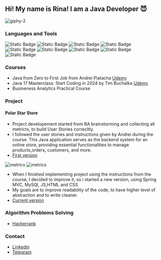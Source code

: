 ## Hi! My name is Rina! I  am a Java Developer 😈

![giphy-2](https://github.com/marinaGumeniuc/marinaGumeniuc/assets/145487599/6a71570f-f517-4937-9f11-23bbc1256974)

### Languages and Tools
![Static Badge](https://img.shields.io/badge/-Java-090909?style=for-the-bage)
![Static Badge](https://img.shields.io/badge/-MySql-090909?style=for-the-bage)
![Static Badge](https://img.shields.io/badge/-HTML-090909?style=for-the-bage)
![Static Badge](https://img.shields.io/badge/-CSS-090909?style=for-the-bage)
![Static Badge](https://img.shields.io/badge/-Git-090909?style=for-the-bage)
![Static Badge](https://img.shields.io/badge/-Maven-090909?style=for-the-bage)
![Static Badge](https://img.shields.io/badge/-Scrum-090909?style=for-the-bage)
![Static Badge](https://img.shields.io/badge/-TomCat-090909?style=for-the-bage)
![Static Badge](https://img.shields.io/badge/-Spring-090909?style=for-the-bage)

### Courses
- Java from  Zero to First Job from Andrei Piatacha [Udemy](https://www.udemy.com/share/103fU23@tuKnHkiBGXRu-8OdIhX1Ne2s8dSkS-W7eh6TrLrPcLmRxDstJCSs5-IMTk0duO55rg==/)
- Java 17 Masterclass: Start Coding in 2024 by Tim Buchalka [Udemy](https://www.udemy.com/share/101Wdq3@yW5tibSgPtvCwbnxOdiTDh9S7TF3VGl5B7b1opj8VJi9-o4961DnOh97GidtxtmPBQ==/)
- Busineness Analytics Practical Course

### Project

#### Polar Star Store
- Project developement started from BA brainstorming  and collecting all metricts, to build User Stories correcltly.
- I followed the user stories and instructions given by Andrei during the course. This Java application serves as the backend system for an online store, providing essential functionalities to manage products,orders, customers, and more.
- [First version](https://github.com/marinaGumeniuc/online-store)

![metrics](https://github.com/marinaGumeniuc/marinaGumeniuc/assets/145487599/32d0dd7f-ee53-4dee-a02b-a5cf33ba2e01)
![metrics](https://github.com/marinaGumeniuc/marinaGumeniuc/assets/145487599/3041a76e-4be4-4fe9-bc9d-3a87da921f3b)


- When I finished implementing project using the instructions from the course, I decided to improve it, so i started a new version, using Spring MVC, MySQl, JS,HTML and CSS
- My goals are to improve readability of the code, to have  higher level  of abstraction and to write cleaner. 
- [Current version](https://github.com/marinaGumeniuc/PolarStar-shop)

### Algorithm  Problems Solving 
- [Hackerrank](https://www.hackerrank.com/profile/marina_gumeniuk1)


### Contact
- [Linkedin](www.linkedin.com/in/marina-gumeniuc-933526263)
- [Telegram](https://t.me/rina_severnaia)

